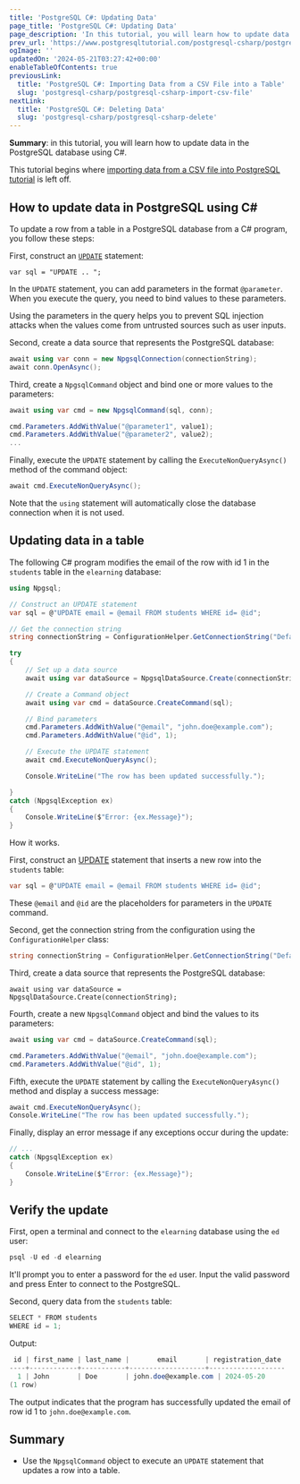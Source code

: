 ```yaml
---
title: 'PostgreSQL C#: Updating Data'
page_title: 'PostgreSQL C#: Updating Data'
page_description: 'In this tutorial, you will learn how to update data in a table of a PostgreSQL database from a C# program.'
prev_url: 'https://www.postgresqltutorial.com/postgresql-csharp/postgresql-csharp-update/'
ogImage: ''
updatedOn: '2024-05-21T03:27:42+00:00'
enableTableOfContents: true
previousLink:
  title: 'PostgreSQL C#: Importing Data from a CSV File into a Table'
  slug: 'postgresql-csharp/postgresql-csharp-import-csv-file'
nextLink:
  title: 'PostgreSQL C#: Deleting Data'
  slug: 'postgresql-csharp/postgresql-csharp-delete'
---
```


**Summary**: in this tutorial, you will learn how to update data in the PostgreSQL database using C\#.

This tutorial begins where [importing data from a CSV file into PostgreSQL tutorial](postgresql-csharp-import-csv-file) is left off.

## How to update data in PostgreSQL using C\#

To update a row from a table in a PostgreSQL database from a C\# program, you follow these steps:

First, construct an [`UPDATE`](../postgresql-tutorial/postgresql-update) statement:

```cssql
var sql = "UPDATE .. ";
```

In the `UPDATE` statement, you can add parameters in the format `@parameter`. When you execute the query, you need to bind values to these parameters.

Using the parameters in the query helps you to prevent SQL injection attacks when the values come from untrusted sources such as user inputs.

Second, create a data source that represents the PostgreSQL database:

```cs
await using var conn = new NpgsqlConnection(connectionString);
await conn.OpenAsync();
```

Third, create a `NpgsqlCommand` object and bind one or more values to the parameters:

```cs
await using var cmd = new NpgsqlCommand(sql, conn);

cmd.Parameters.AddWithValue("@parameter1", value1);
cmd.Parameters.AddWithValue("@parameter2", value2);
...
```

Finally, execute the `UPDATE` statement by calling the `ExecuteNonQueryAsync()` method of the command object:

```cs
await cmd.ExecuteNonQueryAsync();
```

Note that the `using` statement will automatically close the database connection when it is not used.

## Updating data in a table

The following C\# program modifies the email of the row with id 1 in the `students` table in the `elearning` database:

```cs
using Npgsql;

// Construct an UPDATE statement
var sql = @"UPDATE email = @email FROM students WHERE id= @id";

// Get the connection string
string connectionString = ConfigurationHelper.GetConnectionString("DefaultConnection");

try
{
    // Set up a data source
    await using var dataSource = NpgsqlDataSource.Create(connectionString);

    // Create a Command object
    await using var cmd = dataSource.CreateCommand(sql);

    // Bind parameters
    cmd.Parameters.AddWithValue("@email", "john.doe@example.com");
    cmd.Parameters.AddWithValue("@id", 1);

    // Execute the UPDATE statement
    await cmd.ExecuteNonQueryAsync();

    Console.WriteLine("The row has been updated successfully.");

}
catch (NpgsqlException ex)
{
    Console.WriteLine($"Error: {ex.Message}");
}
```

How it works.

First, construct an [UPDATE](../postgresql-tutorial/postgresql-update) statement that inserts a new row into the `students` table:

```cs
var sql = @"UPDATE email = @email FROM students WHERE id= @id";
```

These `@email` and `@id` are the placeholders for parameters in the `UPDATE` command.

Second, get the connection string from the configuration using the `ConfigurationHelper` class:

```cs
string connectionString = ConfigurationHelper.GetConnectionString("DefaultConnection");
```

Third, create a data source that represents the PostgreSQL database:

```
await using var dataSource = NpgsqlDataSource.Create(connectionString);
```

Fourth, create a new `NpgsqlCommand` object and bind the values to its parameters:

```cs
await using var cmd = dataSource.CreateCommand(sql);

cmd.Parameters.AddWithValue("@email", "john.doe@example.com");
cmd.Parameters.AddWithValue("@id", 1);
```

Fifth, execute the `UPDATE` statement by calling the `ExecuteNonQueryAsync()` method and display a success message:

```cs
await cmd.ExecuteNonQueryAsync();
Console.WriteLine("The row has been updated successfully.");
```

Finally, display an error message if any exceptions occur during the update:

```cs
// ...
catch (NpgsqlException ex)
{
    Console.WriteLine($"Error: {ex.Message}");
}
```

## Verify the update

First, open a terminal and connect to the `elearning` database using the `ed` user:

```cs
psql -U ed -d elearning
```

It'll prompt you to enter a password for the `ed` user. Input the valid password and press Enter to connect to the PostgreSQL.

Second, query data from the `students` table:

```cs
SELECT * FROM students
WHERE id = 1;
```

Output:

```cs
 id | first_name | last_name |       email       | registration_date
----+------------+-----------+-------------------+-------------------
  1 | John       | Doe       | john.doe@example.com | 2024-05-20
(1 row)
```

The output indicates that the program has successfully updated the email of row id 1 to `john.doe@example.com`.

## Summary

- Use the `NpgsqlCommand` object to execute an `UPDATE` statement that updates a row into a table.
